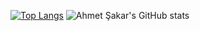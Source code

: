 [![Top Langs](https://github-readme-stats.vercel.app/api/top-langs/?username=ahmet-sakar)](https://github.com/ahmet-sakar/github-readme-stats)
![Ahmet Şakar's GitHub stats](https://github-readme-stats.vercel.app/api?username=ahmet-sakar)
